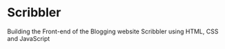 # Scribbler
Building the Front-end of the Blogging website Scribbler using HTML, CSS and JavaScript
